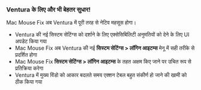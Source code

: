 ### Ventura के लिए और भी बेहतर सुधार!

Mac Mouse Fix अब Ventura में पूरी तरह से नेटिव महसूस होगा।

- Ventura की नई सिस्टम सेटिंग्स को दर्शाने के लिए एक्सेसिबिलिटी अनुमतियों को देने के लिए UI अपडेट किया गया
- Mac Mouse Fix अब Ventura की नई **सिस्टम सेटिंग्स > लॉगिन आइटम्स** मेनू में सही तरीके से प्रदर्शित होगा
- Mac Mouse Fix **सिस्टम सेटिंग्स > लॉगिन आइटम्स** के तहत अक्षम किए जाने पर उचित रूप से प्रतिक्रिया करेगा
- Ventura में मुख्य विंडो को आकार बदलते समय एक्शन टेबल बहुत संकीर्ण हो जाने की खामी को ठीक किया गया